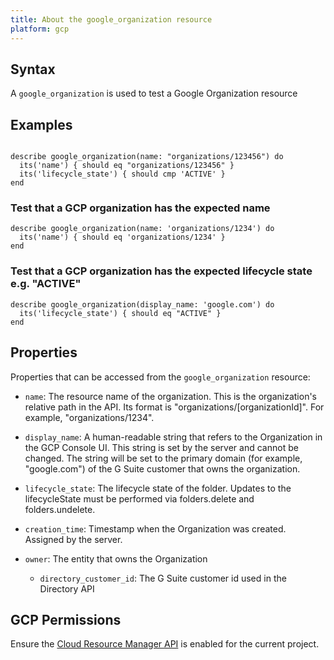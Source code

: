 ```yaml
---
title: About the google_organization resource
platform: gcp
---
```


## Syntax
A `google_organization` is used to test a Google Organization resource

## Examples
```

describe google_organization(name: "organizations/123456") do
  its('name') { should eq "organizations/123456" }
  its('lifecycle_state') { should cmp 'ACTIVE' }
end
```

### Test that a GCP organization has the expected name

    describe google_organization(name: 'organizations/1234') do
      its('name') { should eq 'organizations/1234' }
    end

### Test that a GCP organization has the expected lifecycle state e.g. "ACTIVE"

    describe google_organization(display_name: 'google.com') do
      its('lifecycle_state') { should eq "ACTIVE" }
    end

## Properties
Properties that can be accessed from the `google_organization` resource:


  * `name`: The resource name of the organization. This is the organization's relative path in the API. Its format is "organizations/[organizationId]". For example, "organizations/1234".

  * `display_name`: A human-readable string that refers to the Organization in the GCP Console UI. This string is set by the server and cannot be changed. The string will be set to the primary domain (for example, "google.com") of the G Suite customer that owns the organization.

  * `lifecycle_state`: The lifecycle state of the folder. Updates to the lifecycleState must be performed via folders.delete and folders.undelete.

  * `creation_time`: Timestamp when the Organization was created. Assigned by the server.

  * `owner`: The entity that owns the Organization

    * `directory_customer_id`: The G Suite customer id used in the Directory API


## GCP Permissions

Ensure the [Cloud Resource Manager API](https://console.cloud.google.com/apis/library/cloudresourcemanager.googleapis.com/) is enabled for the current project.
